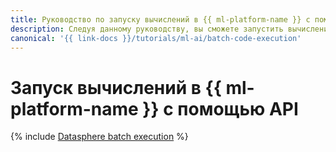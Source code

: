 ```yaml
---
title: Руководство по запуску вычислений в {{ ml-platform-name }} с помощью API
description: Следуя данному руководству, вы сможете запустить вычисления в {{ ml-platform-name }} с помощью API.
canonical: '{{ link-docs }}/tutorials/ml-ai/batch-code-execution'
---
```


# Запуск вычислений в {{ ml-platform-name }} с помощью API

{% include [Datasphere batch execution](../../_tutorials/ml-ai/batch-code-execution.md) %}